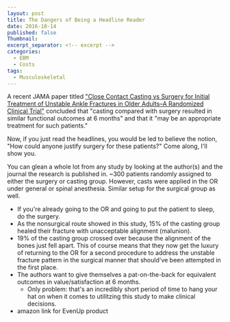 ```yaml
---
layout: post
title: The Dangers of Being a Headline Reader
date: 2016-10-14
published: false
Thumbnail:
excerpt_separator: <!-- excerpt -->
categories:
  - EBM
  - Costs
tags:
  - Musculoskeletal
---
```

A recent JAMA paper titled ["Close Contact Casting vs Surgery for Initial Treatment of Unstable Ankle Fractures in Older Adults–A Randomized Clinical Trial"](http://jamanetwork.com/journals/jama/article-abstract/2565749) concluded that "casting compared with surgery resulted in similar functional outcomes at 6 months" and that it "may be an appropriate treatment for such patients."

Now, if you just read the headlines, you would be led to believe the notion, "How could anyone justify surgery for these patients?" Come along, I'll show you.

<!-- excerpt -->

You can glean a whole lot from any study by looking at the author(s) and the journal the research is published in.
~300 patients randomly assigned to either the surgery or casting group.
However, casts were applied in the OR under general or spinal anesthesia. Similar setup for the surgical group as well.
- If you're already going to the OR and going to put the patient to sleep, do the surgery.
- As the nonsurgical route showed in this study, 15% of the casting group healed their fracture with unacceptable alignment (malunion).
- 19% of the casting group crossed over because the alignment of the bones just fell apart. This of course means that they now get the luxury of returning to the OR for a second procedure to address the unstable fracture pattern in the surgical manner that should've been attempted in the first place.
- The authors want to give themselves a pat-on-the-back for equivalent outcomes in value/satisfaction at 6 months.
  - Only problem: that's an incredibly short period of time to hang your hat on when it comes to utilitzing this study to make clinical decisions.
- amazon link for EvenUp product
